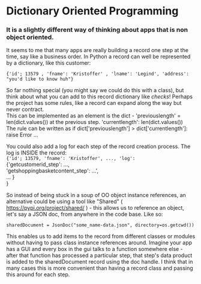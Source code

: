 # Dictionary Oriented Programming
### It is a slightly different way of thinking about apps that is non object oriented.

It seems to me that many apps are really building a record one step at the time, say like a business order. In Python a record can well be represented by a dictionary, like this customer:  

`{'id'; 13579 , 'fname': 'Kristoffer' , 'lname': 'Legind', 'address': "you'd like to know huh"}`

So far nothing special (you might say we could do this with a class), but think about what you can add to this record dictionary like *checks*! Perhaps the project has some rules, like a record can expand along the way but never contract.  
This can be implemented as an element is the dict - 'previouslength' = len(dict.values()) at the previous step. 'currentlength': len(dict.values())  
The rule can be written as if dict['previouslength'] > dict['currentlength']: raise Error ...

You could also add a log for each step of the record creation process. The log is INSIDE the record:  
`{'id'; 13579, 'fname': 'Kristoffer', ..., 'log':`  
                                              {'getcustomerid_step': ...,                                                
                                              'getshoppingbasketcontent_step': ...',  
                                              ...
                                              }                                               
                                              }
                                              
So instead of being stuck in a soup of OO object instance references, an alternative could be using a tool like "Shared" ( https://pypi.org/project/shared/ ) - this allows us to reference an object, let's say a JSON doc, from anywhere in the code base. Like so:  

`sharedDocument = JsonDoc("some_name-data.json", directory=os.getcwd())`

This enables us to add items to the record from different classes or modules without having to pass class instance references around. Imagine your app has a GUI and every box in the gui talks to a function somewhere else - after that function has processed a particular step, that step's data product is added to the sharedDocument record using the doc handle. I think that in many cases this is more convenient than having a record class and passing this around for each step.


